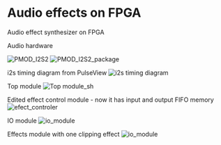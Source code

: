 # Audio effects on FPGA

Audio effect synthesizer on FPGA

Audio hardware

![PMOD_I2S2](https://euborw.bl.files.1drv.com/y4mwscr7u3Q0WJKuOjfrLSFswmMhJFcQz_qvUDQmWPsWANUPPx3s-RrdHahplWN4MPxWtFJAZCzZokzS9oG3hJRHTa8-hztUF-5ix6DoEZ3FbW79HuWuWykaC6-vPQCz_jN-qtZzENmEM_CL7x6Fu-V3fVBwSbUUZ1B4FpyTJbHc2y09jmmIoznP9JKdHkloQC22fRvzkGEwn-uEL7m5GIYtg/pmod_i2s2.jpg) ![PMOD_I2S2_package](https://jhuenw.bl.files.1drv.com/y4mh-JRwzfInJGsB7npvB02QFP4E8O0fYseJrh7mCKZPhDtrRKAkyIU4vrSgIPZ57SPrRugP-CoS5pu-_W9fq1E2gV9SOYeyPc2In_a5uqQzCtwXbUYRvOQnHEt-zomphOLXn2Uw7RpaKbKLNvgQfF-pJNqbiX5LAaW5zODYNF66IESQ3uHqDSOCEtjt620oITZFzO71EyDkpSPB3bvZ61J6Q/pmod_i2s2_package.png)

i2s timing diagram from PulseView
![i2s timing diagram](https://jxuqnw.ch.files.1drv.com/y4m-dZeGZ7098LnxNfhcXYLc_boX5bUNKolrZoOikvJ15bhmx83OEfjXsL0DOx4bJQwo9Nj8JhPdbH3-p2_NsPtkQLQMjqqvHQD1aoTLU4iCGlzmuDkeRaJ4hOWEjlSxfPTpLuJmFxd3Co8m7PUNAHw-lSomMgNqrO4Sw_8E4K-vfiS2ijUOfIdlW4VUDLv0Dku1zcMel3jQGcMSIH0GiQyRA/i2s-loopback.png?psid=1)

Top module
![Top module_sh](https://sqtelw.ch.files.1drv.com/y4mxBDwlvgiYYZpsOjIUey0ctL7StvY-ymQdAxhs5_GToLB8sdDlbh9qd3IBUiguuYbraYpqDg2BVUclm8n7UIdIcLIz0468d-e_VIgsLgY13Z839dn2THBu_PKbq3MLZOmwJNjH0Jz8qq0SNr2UjZkyJjSmdmESf44Qv5DrNMVEhvl6jLvw0FxN23E7dme2MloArlCMLJ9PznU9qzNhD2RLw/top-audio-effects.png?psid=1)

Edited effect control module - now it has input and output FIFO memory
![efect_controler](https://pgow6w.ch.files.1drv.com/y4mG--fP9LI78p-SQYukYLlqkbHOkXCmfO6cLVgHcND0Z5G7J7-75dlO2Yva33k0KdAt6DBWdQDT_TH_6L_pjNxXHaczVTaUecui2-qpfOD4EW0GP8TtewGPuC7wsESNzd0Nsl4QSDfLzFV8uZZWeq2_VTadlnqPmQRSfs9115fiK8yLqdl17fzZZ4Q0LuhbOlbFV0aOpUqC0zBi6_FxK_xtw/efect_controler.png?psid=1)

IO module
![io_module](https://b6w9pw.ch.files.1drv.com/y4mgPXnMZOMUJWVUBhbHNP217wE84t29_bt9uDZ7lbozZTPFiq3Ncan_uSvk7YjRzmkIPma5t_dcwxAvLgd8ZV5n1GBIzJ5cCEiS1gCR0y7y4x5brYBBRXjJh5VXI0ITpQRCvlggTSzNZE4b7Ux8hvzoxa586RGty8d-a1eblClQE3GD4QAiPMV0CrT-ROt7axdN_ArKMn0HKHCYomtW3Gu4A/io_module.png?psid=4)

Effects module with one clipping effect
![io_module](https://py4mqq.ch.files.1drv.com/y4m3dgfUf1rxceMtUYiJ-Y9GBDS-E2vBBSFrZIh3-UEhRQifIn5Lq2OAAWUWKqsSTMDNNwTtkgEVy9ThtV3UNbjI1OdDDeFvC1tHPhXdbbpdPpasInNJgWDzTLhCE88uy48NYx_IRecy4zoXUrYg9_SaEWggmjloEwWd4KuSFBtSyopP0pHQ07nnUMuo4OyEhdZOfptzF-PS-J2ufYQSEVheg/effect_module.png?psid=1)
